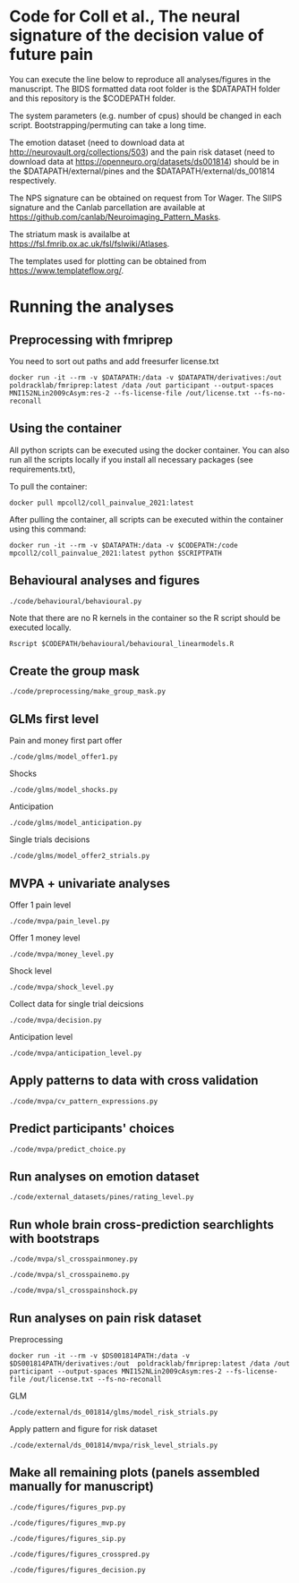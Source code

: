 
# Code for Coll et al., The neural signature of the decision value of future pain

You can execute the line below to reproduce all analyses/figures in the manuscript. The BIDS formatted data root folder is the $DATAPATH folder and this repository is the $CODEPATH folder.

The system parameters (e.g. number of cpus) should be changed in each script. Bootstrapping/permuting can take a long time.

The emotion dataset (need to download data at http://neurovault.org/collections/503) and the pain risk dataset (need to download data at https://openneuro.org/datasets/ds001814) should be in the $DATAPATH/external/pines and the $DATAPATH/external/ds_001814 respectively.

The NPS signature can be obtained on request from Tor Wager. The SIIPS signature and the Canlab parcellation are available at https://github.com/canlab/Neuroimaging_Pattern_Masks.

The striatum mask is availalbe at https://fsl.fmrib.ox.ac.uk/fsl/fslwiki/Atlases.

The templates used for plotting can be obtained from https://www.templateflow.org/.


# Running the analyses

## Preprocessing with fmriprep
You need to sort out paths and add freesurfer license.txt
```
docker run -it --rm -v $DATAPATH:/data -v $DATAPATH/derivatives:/out  poldracklab/fmriprep:latest /data /out participant --output-spaces MNI152NLin2009cAsym:res-2 --fs-license-file /out/license.txt --fs-no-reconall
```

## Using the container
All python scripts can be executed using the docker container. You can also
run all the scripts locally if you install all necessary packages (see requirements.txt),

To pull the container:
```
docker pull mpcoll2/coll_painvalue_2021:latest
```
After pulling the container, all scripts can be executed within the container using this command:
```
docker run -it --rm -v $DATAPATH:/data -v $CODEPATH:/code mpcoll2/coll_painvalue_2021:latest python $SCRIPTPATH
```

## Behavioural analyses and figures
```
./code/behavioural/behavioural.py
```
Note that there are no R kernels in the container so the R script should be executed locally.
```
Rscript $CODEPATH/behavioural/behavioural_linearmodels.R
```

## Create the group mask
```
./code/preprocessing/make_group_mask.py
```


## GLMs first level
Pain and money first part offer
```
./code/glms/model_offer1.py
```
Shocks
```
./code/glms/model_shocks.py
```
Anticipation
```
./code/glms/model_anticipation.py
```
Single trials decisions
```
./code/glms/model_offer2_strials.py
```

## MVPA + univariate analyses
Offer 1 pain level
```
./code/mvpa/pain_level.py
```

Offer 1 money level
```
./code/mvpa/money_level.py 
```
Shock level
```
./code/mvpa/shock_level.py
```
Collect data for single trial deicsions
```
./code/mvpa/decision.py
```
Anticipation level
```
./code/mvpa/anticipation_level.py
```

## Apply patterns to data with cross validation
```
./code/mvpa/cv_pattern_expressions.py
```

## Predict participants' choices
```
./code/mvpa/predict_choice.py
```

## Run analyses on emotion dataset
```
./code/external_datasets/pines/rating_level.py
```

## Run whole brain cross-prediction searchlights with bootstraps
```
./code/mvpa/sl_crosspainmoney.py
```

```
./code/mvpa/sl_crosspainemo.py
```

```
./code/mvpa/sl_crosspainshock.py
```

## Run analyses on pain risk dataset
Preprocessing
```
docker run -it --rm -v $DS001814PATH:/data -v $DS001814PATH/derivatives:/out  poldracklab/fmriprep:latest /data /out participant --output-spaces MNI152NLin2009cAsym:res-2 --fs-license-file /out/license.txt --fs-no-reconall
```
GLM
```
./code/external/ds_001814/glms/model_risk_strials.py
```
Apply pattern and figure for risk dataset
```
./code/external/ds_001814/mvpa/risk_level_strials.py
```

## Make all remaining plots (panels assembled manually for manuscript)

```
./code/figures/figures_pvp.py
```
```
./code/figures/figures_mvp.py
```
```
./code/figures/figures_sip.py
```
```
./code/figures/figures_crosspred.py
```
```
./code/figures/figures_decision.py
```
